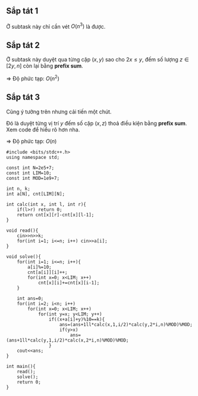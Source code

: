 ## Sắp tát 1

Ở subtask này chỉ cần vét $O(n^3)$ là được.

## Sắp tát 2

Ở subtask này duyệt qua từng cặp $(x,y)$ sao cho $2x \le y$, đếm số lượng $z \in [2y,n]$ còn lại bằng **prefix sum**.

=> Độ phức tạp: $O(n^2)$

## Sắp tát 3

Cũng ý tưởng trên nhưng cải tiến một chút.

Đó là duyệt từng vị trí $y$ đếm số cặp $(x,z)$ thoả điều kiện bằng **prefix sum**. Xem code để hiểu rõ hơn nha.

=> Độ phức tạp: $O(n)$


```
#include <bits/stdc++.h>
using namespace std;

const int N=2e5+7;
const int LIM=10;
const int MOD=1e9+7;

int n, k;
int a[N], cnt[LIM][N];

int calc(int x, int l, int r){
    if(l>r) return 0;
    return cnt[x][r]-cnt[x][l-1];
}

void read(){
    cin>>n>>k;
    for(int i=1; i<=n; i++) cin>>a[i];
}

void solve(){
    for(int i=1; i<=n; i++){
        a[i]%=10;
        cnt[a[i]][i]++;
        for(int x=0; x<LIM; x++) 
            cnt[x][i]+=cnt[x][i-1];
    }

    int ans=0;
    for(int i=2; i<n; i++) 
        for(int x=0; x<LIM; x++)
            for(int y=x; y<LIM; y++)
                if((x+a[i]+y)%10==k){
                    ans=(ans+1ll*calc(x,1,i/2)*calc(y,2*i,n)%MOD)%MOD;
                    if(y>x)
                        ans=(ans+1ll*calc(y,1,i/2)*calc(x,2*i,n)%MOD)%MOD;
                }
    cout<<ans;
}

int main(){
    read();
    solve();
    return 0;
}
```

